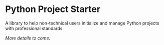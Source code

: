 # Python Project Starter

A library to help non-technical users initialize and manage Python projects with professional standards.

*More details to come.* 